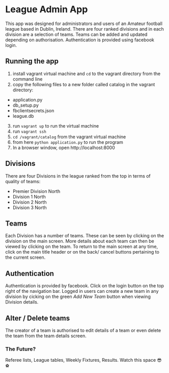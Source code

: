 # League Admin App
This app was designed for administrators and users of an Amateur football league based in Dublin, Ireland.  There are four ranked divisions and in each division are a selection of teams.  Teams can be added and updated depending on authorisation.  Authentication is provided using facebook login.

## Running the app
1. install vagrant virtual machine and `cd` to the vagrant directory from the command line
2. copy the following files to a new folder called catalog in the vagrant directory:
  * application.py
  * db_setup.py
  * fbclientsecrets.json
  * league.db
3. run `vagrant up` to run the virtual machine
4. run `vagrant ssh`
5. `cd /vagrant/catalog` from the vagrant virtual machine
6. from here `python application.py` to run the program
7. In a browser window, open http://localhost:8000

## Divisions
There are four Divisions in the league ranked from the top in terms of quality of teams:
* Premier Division North
* Division 1 North
* Division 2 North
* Division 3 North

## Teams
Each Division has a number of teams.  These can be seen by clicking on the division on the main screen.  More details about each team can then be viewed by clicking on the team.  To return to the main screen at any time, click on the main title header or on the back/ cancel buttons pertaining to the current screen.

## Authentication
Authentication is provided by facebook.  Click on the login button on the top right of the navigation bar.  Logged in users can create a new team in any division by cicking on the green _Add New Team_ button when viewing Division details.

## Alter / Delete teams
The creator of a team is authorised to edit details of a team or even delete the team from the team details screen.

### The Future?
Referee lists, League tables, Weekly Fixtures, Results.  Watch this space :sunglasses: :soccer:
